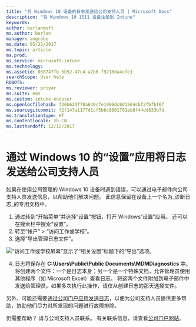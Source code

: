 ```yaml
---
title: "将 Windows 10 设备的日志发送给公司支持人员 | Microsoft Docs"
description: "将 Windows 10 1511 设备注册到 Intune"
keywords: 
author: barlanmsft
ms.author: barlan
manager: angrobe
ms.date: 05/25/2017
ms.topic: article
ms.prod: 
ms.service: microsoft-intune
ms.technology: 
ms.assetid: 038747fb-5b52-47c4-a2b6-f9218da4cfe1
searchScope: User help
ROBOTS: 
ms.reviewer: priyar
ms.suite: ems
ms.custom: intune-enduser
ms.openlocfilehash: f36b623f78a640cfe1900dc0d1564cbf2fbfbf6f
ms.sourcegitcommit: f2f147a1177d1cf5bbc8001701eb8f44dd833b7d
ms.translationtype: HT
ms.contentlocale: zh-CN
ms.lasthandoff: 12/12/2017
---
```

# <a name="send-logs-to-your-company-support-from-the-settings-app-for-windows-10"></a>通过 Windows 10 的“设置”应用将日志发送给公司支持人员

如果在使用公司管理的 Windows 10 设备时遇到错误，可以通过电子邮件向公司支持人员发送信息，以帮助他们解决问题。 此信息保留在设备上一个名为_诊断日志_的专用文档中。

1.  通过转到“开始菜单”并选择“设置”按钮，打开 Windows“设置”应用。 还可以在搜索栏中搜索“设置”。
2.  转至“帐户” > “访问工作或学校”。
3.  选择“导出管理日志文件”。

  ![“访问工作或学校屏幕”显示了“相关设置”标题下的“导出”选项。](./media/w10-export-logs.png)

4. 日志将保存在 **C:\Users\Public\Public Documents\MDMDiagnostics** 中。 将创建两个文件：一个是日志本身；另一个是一个特殊文档，允许管理员使用其他程序（如 Microsoft Excel）查看日志。 将这两个文件附加到电子邮件中发送给管理员。如果多次执行此操作，请仅从创建日志的那天选择文件。 

另外，可能还需要[通过公司门户应用发送日志](send-logs-to-your-it-admin-cp-windows.md)，以便为公司支持人员提供更多帮助，协助他们尽力对所发现的问题进行故障排除。 

仍需要帮助？ 请与公司支持人员联系。 有关联系信息，请查看[公司门户网站](https://portal.manage.microsoft.com#HelpDeskDialog)。
